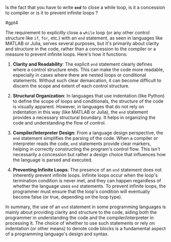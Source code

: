 


Is the fact that you have to write  **`end`** to close a while loop, is it a concession to compiler or is it to prevent infinite loops ?


#gpt4 


The requirement to explicitly close a `while` loop (or any other control structure like `if`, `for`, etc.) with an `end` statement, as seen in languages like MATLAB or Julia, serves several purposes, but it's primarily about clarity and structure in the code, rather than a concession to the compiler or a measure to prevent infinite loops. Here's how it functions:

1. **Clarity and Readability**: The explicit `end` statement clearly defines where a control structure ends. This can make the code more readable, especially in cases where there are nested loops or conditional statements. Without such clear demarcation, it can become difficult to discern the scope and extent of each control structure.

2. **Structural Organization**: In languages that use indentation (like Python) to define the scope of loops and conditionals, the structure of the code is visually apparent. However, in languages that do not rely on indentation in this way (like MATLAB or Julia), the `end` statement provides a necessary structural boundary. It helps in organizing the code and understanding the flow of control.

3. **Compiler/Interpreter Design**: From a language design perspective, the `end` statement simplifies the parsing of the code. When a compiler or interpreter reads the code, `end` statements provide clear markers, helping in correctly constructing the program's control flow. This isn't necessarily a concession but rather a design choice that influences how the language is parsed and executed.

4. **Preventing Infinite Loops**: The presence of an `end` statement does not inherently prevent infinite loops. Infinite loops occur when the loop's termination condition is never met, and they can happen regardless of whether the language uses `end` statements. To prevent infinite loops, the programmer must ensure that the loop's condition will eventually become false (or true, depending on the loop type).

In summary, the use of an `end` statement in some programming languages is mainly about providing clarity and structure to the code, aiding both the programmer in understanding the code and the compiler/interpreter in processing it. The choice of whether to use such statements or rely on indentation (or other means) to denote code blocks is a fundamental aspect of a programming language's design and syntax.



